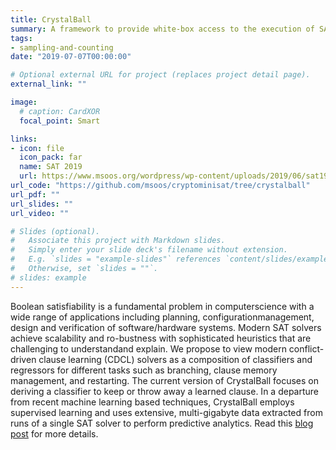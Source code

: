 ```yaml
---
title: CrystalBall
summary: A framework to provide white-box access to the execution of SAT solver.
tags:
- sampling-and-counting
date: "2019-07-07T00:00:00"

# Optional external URL for project (replaces project detail page).
external_link: ""

image:
  # caption: CardXOR
  focal_point: Smart

links:
- icon: file
  icon_pack: far
  name: SAT 2019
  url: https://www.msoos.org/wordpress/wp-content/uploads/2019/06/sat19-skm.pdf
url_code: "https://github.com/msoos/cryptominisat/tree/crystalball"
url_pdf: ""
url_slides: ""
url_video: ""

# Slides (optional).
#   Associate this project with Markdown slides.
#   Simply enter your slide deck's filename without extension.
#   E.g. `slides = "example-slides"` references `content/slides/example-slides.md`.
#   Otherwise, set `slides = ""`.
# slides: example
---
```


Boolean satisfiability is a fundamental problem in computerscience with a wide range of applications including planning, configurationmanagement, design and verification of software/hardware systems. Modern SAT solvers achieve scalability and ro-bustness with sophisticated heuristics that are challenging to understandand explain. We propose to view modern conflict-driven clause learning (CDCL) solvers as a composition of classifiers and regressors for different tasks such as branching, clause memory management, and restarting. The current version of CrystalBall focuses on deriving a classifier to keep or throw away a learned clause. In a departure from recent machine learning based techniques, CrystalBall employs supervised learning and uses extensive, multi-gigabyte data extracted from runs of a single SAT solver to perform predictive analytics. Read this [blog post](https://www.msoos.org/2019/06/crystalball-sat-solving-data-gathering-and-machine-learning/) for more details.